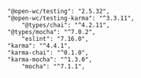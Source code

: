     "@open-wc/testing": "2.5.32",
    "@open-wc/testing-karma": "^3.3.11",
        "@types/chai": "^4.2.11",
    "@types/mocha": "^7.0.2",
        "eslint": "7.16.0",
    "karma": "^4.4.1",
    "karma-chai": "^0.1.0",
    "karma-mocha": "^1.3.0",
        "mocha": "^7.1.1",